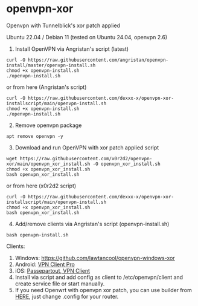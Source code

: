 # openvpn-xor
Openvpn with Tunnelblick's xor patch applied

Ubuntu 22.04 / Debian 11 (tested on Ubuntu 24.04, openvpn 2.6)

1. Install OpenVPN via Angristan's script (latest)
```
curl -O https://raw.githubusercontent.com/angristan/openvpn-install/master/openvpn-install.sh
chmod +x openvpn-install.sh
./openvpn-install.sh
```
or from here (Angristan's script)
```
curl -O https://raw.githubusercontent.com/dexxx-x/openvpn-xor-installscript/main/openvpn-install.sh
chmod +x openvpn-install.sh
./openvpn-install.sh
```
2. Remove openvpn package
```
apt remove openvpn -y
```

3. Download and run OpenVPN with xor patch applied script
```
wget https://raw.githubusercontent.com/x0r2d2/openvpn-xor/main/openvpn_xor_install.sh -O openvpn_xor_install.sh 
chmod +x openvpn_xor_install.sh
bash openvpn_xor_install.sh
```

or from here (x0r2d2 script)
```
curl -O https://raw.githubusercontent.com/dexxx-x/openvpn-xor-installscript/main/openvpn-install.sh
chmod +x openvpn_xor_install.sh
bash openvpn_xor_install.sh
```

4. Add/remove clients via Angristan's script (openvpn-install.sh)
```
bash openvpn-install.sh
```

Clients: 

1. Windows: https://github.com/lawtancool/openvpn-windows-xor
2. Android: [VPN Client Pro](https://play.google.com/store/apps/details?id=it.colucciweb.vpnclientpro&hl=en_US&gl=US)
3. iOS: [Passepartout, VPN Client](https://apps.apple.com/us/app/passepartout-vpn-client/id1433648537)
4. Install via script and add config as client to /etc/openvpn/client and create service file or start manually.
5. If you need Openwrt with openvpn xor patch, you can use builder from [HERE](https://github.com/dexxx-x/Xiaomi-router-MI4C/tree/openvpnXOR), just change .config for your router.
